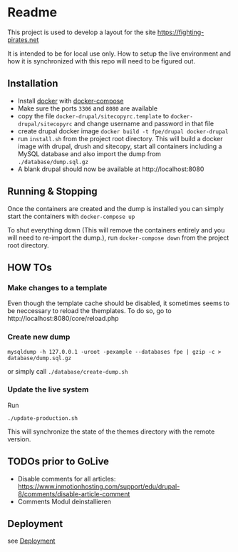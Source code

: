 # Readme
This project is used to develop a layout for the site https://fighting-pirates.net 

It is intended to be for local use only. How to setup the live environment and how it is synchronized with this repo will need to be figured out. 

## Installation
  * Install [docker](https://www.docker.com) with [docker-compose](https://docs.docker.com/compose/)
  * Make sure the ports `3306` and `8080` are available
  * copy the file `docker-drupal/sitecopyrc.template` to `docker-drupal/sitecopyrc` and change username and password in that file
  * create drupal docker image ```docker build -t fpe/drupal docker-drupal``` 
  * run `install.sh` from the project root directory. This will build a docker image with drupal, drush and sitecopy, start all containers including a MySQL database and also import the dump from `./database/dump.sql.gz`
  * A blank drupal should now be available at http://localhost:8080

## Running & Stopping
Once the containers are created and the dump is installed you can simply start the containers with `docker-compose up`

To shut everything down (This will remove the containers entirely and you will need to re-import the dump.), run `docker-compose down` from the project root directory.

## HOW TOs

### Make changes to a template
Even though the template cache should be disabled, it sometimes seems to be neccessary to reload the themplates. To do so, go to http://localhost:8080/core/reload.php

### Create new dump
```
mysqldump -h 127.0.0.1 -uroot -pexample --databases fpe | gzip -c > database/dump.sql.gz 
```

or simply call ```./database/create-dump.sh```

### Update the live system
Run 
```
./update-production.sh
```
This will synchronize the state of the themes directory with the remote version.

## TODOs prior to GoLive

* Disable comments for all articles: https://www.inmotionhosting.com/support/edu/drupal-8/comments/disable-article-comment
* Comments Modul deinstallieren

## Deployment
see [Deployment](https://github.com/marschwar/fpe-homepage/blob/master/Deployment.md)